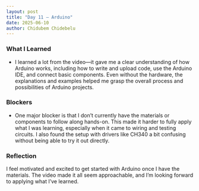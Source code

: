 ```yaml
---
layout: post
title: "Day 11 – Arduino"
date: 2025-06-10
author: Chidubem Chidebelu
---
```



### What I Learned
- I learned a lot from the video—it gave me a clear understanding of how Arduino works, including how to write and upload code, use the Arduino IDE, and connect basic components. Even without the hardware, the explanations and examples helped me grasp the overall process and possibilities of Arduino projects.


### Blockers
- One major blocker is that I don’t currently have the materials or components to follow along hands-on. This made it harder to fully apply what I was learning, especially when it came to wiring and testing circuits. I also found the setup with drivers like CH340 a bit confusing without being able to try it out directly.

### Reflection
I feel motivated and excited to get started with Arduino once I have the materials. The video made it all seem approachable, and I’m looking forward to applying what I’ve learned. 
